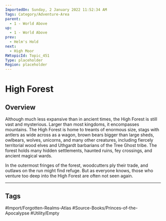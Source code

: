 ```yaml
---
ImportedOn: Sunday, 2 January 2022 11:52:34 AM
Tags: Category/Adventure-Area
parent:
  - 1 - World Above
up:
  - 1 - World Above
prev:
  - Helm's Hold
next:
  - High Moor
RWtopicId: Topic_451
Type: placeholder
Region: placeholder
---
```

# High Forest
## Overview
Although much less expansive than in ancient times, the High Forest is still vast and mysterious. Larger than most kingdoms, it encompasses mountains. The High Forest is home to treants of enormous size, stags with antlers as wide across as a wagon, brown bears bigger than large sheds, owlbears, wolves, unicorns, and many other creatures, including fiercely territorial wood elves and Uthgardt barbarians of the Tree Ghost tribe. The forest holds many hidden settlements, haunted ruins, fey crossings, and ancient magical wards.

In the outermost fringes of the forest, woodcutters ply their trade, and outlaws on the run might find refuge. But as everyone knows, those who venture too deep into the High Forest are often not seen again.


---
## Tags
#Import/Forgotten-Realms-Atlas #Source-Books/Princes-of-the-Apocalypse #Utility/Empty

